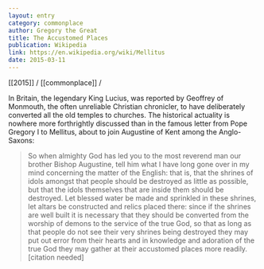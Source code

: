 ```yaml
---
layout: entry
category: commonplace
author: Gregory the Great
title: The Accustomed Places
publication: Wikipedia
link: https://en.wikipedia.org/wiki/Mellitus
date: 2015-03-11
---
```


[[2015]] / [[commonplace]] / 

In Britain, the legendary King Lucius, was reported by Geoffrey of Monmouth, the often unreliable Christian chronicler, to have deliberately converted all the old temples to churches. The historical actuality is nowhere more forthrightly discussed than in the famous letter from Pope Gregory I to Mellitus, about to join Augustine of Kent among the Anglo-Saxons:

> So when almighty God has led you to the most reverend man our brother Bishop Augustine, tell him what I have long gone over in my mind concerning the matter of the English: that is, that the shrines of idols amongst that people should be destroyed as little as possible, but that the idols themselves that are inside them should be destroyed. Let blessed water be made and sprinkled in these shrines, let altars be constructed and relics placed there: since if the shrines are well built it is necessary that they should be converted from the worship of demons to the service of the true God, so that as long as that people do not see their very shrines being destroyed they may put out error from their hearts and in knowledge and adoration of the true God they may gather at their accustomed places more readily.[citation needed]